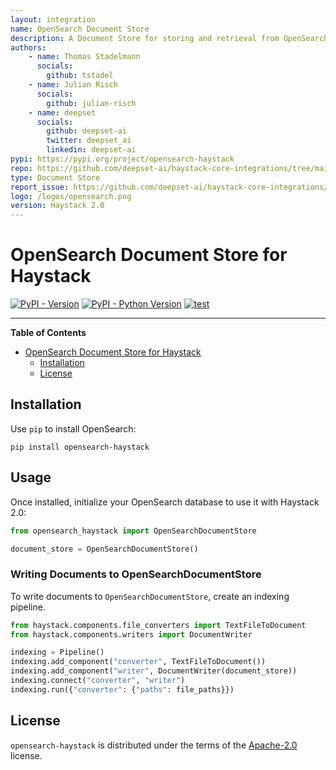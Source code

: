 ```yaml
---
layout: integration
name: OpenSearch Document Store
description: A Document Store for storing and retrieval from OpenSearch - built for Haystack 2.0.
authors:
    - name: Thomas Stadelmann
      socials:
        github: tstadel
    - name: Julian Risch
      socials:
        github: julian-risch
    - name: deepset
      socials:
        github: deepset-ai
        twitter: deepset_ai
        linkedin: deepset-ai
pypi: https://pypi.org/project/opensearch-haystack
repo: https://github.com/deepset-ai/haystack-core-integrations/tree/main/integrations/opensearch
type: Document Store
report_issue: https://github.com/deepset-ai/haystack-core-integrations/issues
logo: /logos/opensearch.png
version: Haystack 2.0
---
```

# OpenSearch Document Store for Haystack

[![PyPI - Version](https://img.shields.io/pypi/v/opensearch-haystack.svg)](https://pypi.org/project/opensearch-haystack)
[![PyPI - Python Version](https://img.shields.io/pypi/pyversions/opensearch-haystack.svg)](https://pypi.org/project/opensearch-haystack)
[![test](https://github.com/deepset-ai/haystack-core-integrations/actions/workflows/opensearch.yml/badge.svg)](https://github.com/deepset-ai/haystack-core-integrations/actions/workflows/opensearch.yml)

-----

**Table of Contents**

- [OpenSearch Document Store for Haystack](#opensearch-document-store-for-haystack)
  - [Installation](#installation)
  - [License](#license)

## Installation
Use `pip` to install OpenSearch:

```console
pip install opensearch-haystack
```
## Usage
Once installed, initialize your OpenSearch database to use it with Haystack 2.0:

```python
from opensearch_haystack import OpenSearchDocumentStore

document_store = OpenSearchDocumentStore()
```

### Writing Documents to OpenSearchDocumentStore
To write documents to `OpenSearchDocumentStore`, create an indexing pipeline.

```python
from haystack.components.file_converters import TextFileToDocument
from haystack.components.writers import DocumentWriter

indexing = Pipeline()
indexing.add_component("converter", TextFileToDocument())
indexing.add_component("writer", DocumentWriter(document_store))
indexing.connect("converter", "writer")
indexing.run({"converter": {"paths": file_paths}})
```

## License

`opensearch-haystack` is distributed under the terms of the [Apache-2.0](https://spdx.org/licenses/Apache-2.0.html) license.
